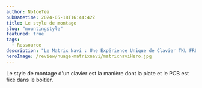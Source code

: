 ```yaml
---
author: No1ceTea
pubDatetime: 2024-05-18T16:44:42Z
title: Le style de montage
slug: "mountingstyle"
featured: true
tags:
  - Ressource
description: "Le Matrix Navi : Une Expérience Unique de Clavier TKL FRL par Nuage."
heroImage: /review/nuage-matrixnavi/matrixnaviHero.jpg
---
```


Le style de montage d'un clavier est la manière dont la plate et le PCB est fixé dans le boîtier.
